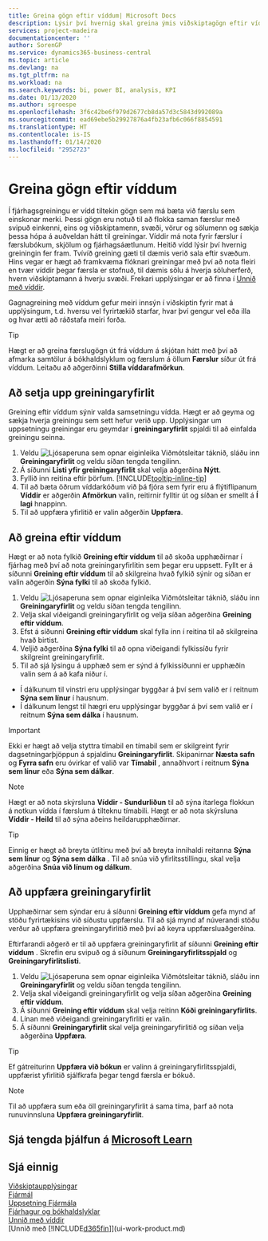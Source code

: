 ```yaml
---
title: Greina gögn eftir víddum| Microsoft Docs
description: Lýsir því hvernig skal greina ýmis viðskiptagögn eftir víddum.
services: project-madeira
documentationcenter: ''
author: SorenGP
ms.service: dynamics365-business-central
ms.topic: article
ms.devlang: na
ms.tgt_pltfrm: na
ms.workload: na
ms.search.keywords: bi, power BI, analysis, KPI
ms.date: 01/13/2020
ms.author: sgroespe
ms.openlocfilehash: 3f6c42be6f979d2677cb8da57d3c5843d992089a
ms.sourcegitcommit: ead69ebe5b29927876a4fb23afb6c066f8854591
ms.translationtype: HT
ms.contentlocale: is-IS
ms.lasthandoff: 01/14/2020
ms.locfileid: "2952723"
---
```

#  <a name="analyze-data-by-dimensions"></a>Greina gögn eftir víddum
Í fjárhagsgreiningu er vídd tiltekin gögn sem má bæta við færslu sem einskonar merki. Þessi gögn eru notuð til að flokka saman færslur með svipuð einkenni, eins og viðskiptamenn, svæði, vörur og sölumenn og sækja þessa hópa á auðveldan hátt til greiningar. Víddir má nota fyrir færslur í færslubókum, skjölum og fjárhagsáætlunum. Heitið vídd lýsir því hvernig greiningin fer fram. Tvívíð greining gæti til dæmis verið sala eftir svæðum. Hins vegar er hægt að framkvæma flóknari greiningar með því að nota fleiri en tvær víddir þegar færsla er stofnuð, til dæmis sölu á hverja söluherferð, hvern viðskiptamann á hverju svæði. Frekari upplýsingar er að finna í [Unnið með víddir](finance-dimensions.md).

Gagnagreining með víddum gefur meiri innsýn í viðskiptin fyrir mat á upplýsingum, t.d. hversu vel fyrirtækið starfar, hvar því gengur vel eða illa og hvar ætti að ráðstafa meiri forða.

> [!TIP]
> Hægt er að greina færslugögn út frá víddum á skjótan hátt með því að afmarka samtölur á bókhaldslyklum og færslum á öllum **Færslur** síður út frá víddum. Leitaðu að aðgerðinni **Stilla víddarafmörkun**.

## <a name="to-set-up-an-analysis-view"></a>Að setja upp greiningaryfirlit  
Greining eftir víddum sýnir valda samsetningu vídda. Hægt er að geyma og sækja hverja greiningu sem sett hefur verið upp. Upplýsingar um uppsetningu greiningar eru geymdar í **greiningaryfirlit** spjaldi til að einfalda greiningu seinna.  

1. Veldu ![Ljósaperuna sem opnar eiginleika Viðmótsleitar](media/ui-search/search_small.png "Segðu mér hvað þú vilt gera") táknið, sláðu inn **Greiningaryfirlit** og veldu síðan tengda tengilinn.  
2. Á síðunni **Listi yfir greiningaryfirlit** skal velja aðgerðina **Nýtt**.
3. Fyllið inn reitina eftir þörfum. [!INCLUDE[tooltip-inline-tip](includes/tooltip-inline-tip_md.md)]
4. Til að bæta öðrum víddarkóðum við þá fjóra sem fyrir eru á flýtiflipanum **Víddir** er aðgerðin **Afmörkun** valin, reitirnir fylltir út og síðan er smellt á **Í lagi** hnappinn.  
5. Til að uppfæra yfirlitið er valin aðgerðin **Uppfæra**.

## <a name="to-analyze-by-dimensions"></a>Að greina eftir víddum
Hægt er að nota fylkið **Greining eftir víddum** til að skoða upphæðirnar í fjárhag með því að nota greiningaryfirlitin sem þegar eru uppsett. Fyllt er á síðunni **Greining eftir víddum** til að skilgreina hvað fylkið sýnir og síðan er valin aðgerðin **Sýna fylki** til að skoða fylkið.  

1. Veldu ![Ljósaperuna sem opnar eiginleika Viðmótsleitar](media/ui-search/search_small.png "Segðu mér hvað þú vilt gera") táknið, sláðu inn **Greiningaryfirlit** og veldu síðan tengda tengilinn.  
2. Velja skal viðeigandi greiningaryfirlit og velja síðan aðgerðina **Greining eftir víddum**.
3. Efst á síðunni **Greining eftir víddum** skal fylla inn í reitina til að skilgreina hvað birtist.
4. Veljið aðgerðina **Sýna fylki** til að opna viðeigandi fylkissíðu fyrir skilgreint greiningaryfirlit.
5. Til að sjá lýsingu á upphæð sem er sýnd á fylkissíðunni er upphæðin valin sem á að kafa niður í.  

- Í dálkunum til vinstri eru upplýsingar byggðar á því sem valið er í reitnum **Sýna sem línur** í hausnum.  
- Í dálkunum lengst til hægri eru upplýsingar byggðar á því sem valið er í reitnum **Sýna sem dálka** í hausnum.

> [!IMPORTANT]  
>   Ekki er hægt að velja styttra tímabil en tímabil sem er skilgreint fyrir dagsetningarþjöppun á spjaldinu **Greiningaryfirlit**. Skipanirnar **Næsta safn** og **Fyrra safn** eru óvirkar ef valið var **Tímabil** , annaðhvort í reitnum **Sýna sem línur** eða **Sýna sem dálkar**.  

> [!NOTE]  
>   Hægt er að nota skýrsluna **Víddir - Sundurliðun** til að sýna ítarlega flokkun á notkun vídda í færslum á tilteknu tímabili. Hægt er að nota skýrsluna **Víddir - Heild** til að sýna aðeins heildarupphæðirnar.  

> [!TIP]  
>   Einnig er hægt að breyta útlitinu með því að breyta innihaldi reitanna **Sýna sem línur** og **Sýna sem dálka** . Til að snúa við yfirlitsstillingu, skal velja aðgerðina **Snúa við línum og dálkum**.

## <a name="to-update-an-analysis-view"></a>Að uppfæra greiningaryfirlit  
Upphæðirnar sem sýndar eru á síðunni **Greining eftir víddum** gefa mynd af stöðu fyrirtækisins við síðustu uppfærslu. Til að sjá mynd af núverandi stöðu verður að uppfæra greiningaryfirlitið með því að keyra uppfærsluaðgerðina.

Eftirfarandi aðgerð er til að uppfæra greiningaryfirlit af síðunni **Greining eftir víddum** . Skrefin eru svipuð og á síðunum **Greiningaryfirlitsspjald** og **Greiningaryfirlitslisti**.  

1. Veldu ![Ljósaperuna sem opnar eiginleika Viðmótsleitar](media/ui-search/search_small.png "Segðu mér hvað þú vilt gera") táknið, sláðu inn **Greiningaryfirlit** og veldu síðan tengda tengilinn.
2. Velja skal viðeigandi greiningaryfirlit og velja síðan aðgerðina **Greining eftir víddum**.
2. Á síðunni **Greining eftir víddum** skal velja reitinn **Kóði greiningaryfirlits**.  
3. Línan með viðeigandi greiningaryfirliti er valin.  
4. Á síðunni **Greiningaryfirlit** skal velja greiningaryfirlitið og síðan velja aðgerðina **Uppfæra**.  

> [!TIP]  
>   Ef gátreiturinn **Uppfæra við bókun** er valinn á greiningaryfirlitsspjaldi, uppfærist yfirlitið sjálfkrafa þegar tengd færsla er bókuð.

> [!NOTE]  
>   Til að uppfæra sum eða öll greiningaryfirlit á sama tíma, þarf að nota runuvinnsluna **Uppfæra greiningaryfirlit**.  

## <a name="see-related-training-at-microsoft-learnlearnmodulesdimensions-financial-reports-dynamics-365-business-centralindex"></a>Sjá tengda þjálfun á [Microsoft Learn](/learn/modules/dimensions-financial-reports-dynamics-365-business-central/index)

## <a name="see-also"></a>Sjá einnig
[Viðskiptaupplýsingar](bi.md)  
[Fjármál](finance.md)  
[Uppsetning Fjármála](finance-setup-finance.md)  
[Fjárhagur og bókhaldslyklar](finance-general-ledger.md)  
[Unnið með víddir](finance-dimensions.md)  
[Unnið með [!INCLUDE[d365fin](includes/d365fin_md.md)]](ui-work-product.md)  
